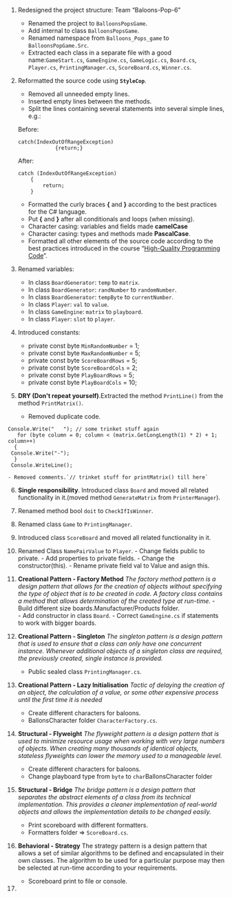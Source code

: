 1.  Redesigned the project structure: Team “Baloons-Pop-6”
	-   Renamed the project to `BalloonsPopsGame`.
	-   Add internal to class `BalloonsPopsGame`.
	-   Renamed namespace from `Balloons_Pops_game` to  `BalloonsPopGame.Src`.
	-   Extracted each class in a separate file with a good name:`GameStart.cs`, `GameEngine.cs`, `GameLogic.cs`, `Board.cs`, `Player.cs`, `PrintingManager.cs`, `ScoreBoard.cs`, `Winner.cs`.
		
2.  Reformatted the source code using **`StyleCop`**.
	-   Removed all unneeded empty lines.
	-   Inserted empty lines between the methods.
	-   Split the lines containing several statements into several simple lines, e.g.:
	
	Before:
	
		catch(IndexOutOfRangeException)
                    {return;} 
		
	After:

		catch (IndexOutOfRangeException)
            {
                return;
            }
	
	-   Formatted the curly braces **{** and **}** according to the best practices for the C\# language.
	-   Put **{** and **}** after all conditionals and loops (when missing).
	-   Character casing: variables and fields made **camelCase**
	-   Character casing: types and methods made **PascalCase**.
	-   Formatted all other elements of the source code according to the best practices introduced in the course “[High-Quality Programming Code](http://telerikacademy.com/Courses/Courses/Details/244)”.

3.  Renamed variables:
	-   In class `BoardGenerator`: `temp` to `matrix`.
	-   In class `BoardGenerator`: `randNumber` to `randomNumber`.
	-   In class `BoardGenerator`: `tempByte` to `currentNumber`.
	-   In class `Player`: `val` to `value`.
	-   In class `GameEngine`: `matrix` to `playboard`.
	-   In class `Player`: `slot` to `player`.

4.  Introduced constants:
	-   private const byte `MinRandomNumber` = 1;
	-   private const byte `MaxRandomNumber` = 5;
	-   private const byte `ScoreBoardRows` = 5;
	-   private const byte `ScoreBoardCols` = 2;
	-   private const byte `PlayBoardRows` = 5;
	-   private const byte `PlayBoardCols` = 10;


5.  **DRY (Don't repeat yourself)**.Extracted the method `PrintLine()` from the method `PrintMatrix()`. 
	- Removed duplicate code.
```
Console.Write("   "); // some trinket stuff again
   for (byte column = 0; column < (matrix.GetLongLength(1) * 2) + 1; column++)
  {
 Console.Write("-");
  }
 Console.WriteLine();
```
	- Removed comments.`// trinket stuff for printMatrix() till here`
6.  **Single responsibility**. Introduced class `Board` and moved all related functionality in it.(moved method `GenerateMatrix` from `PrinterManager`).
7.  Renamed method bool `doit` to `CheckIfIsWinner`.
8.  Renamed class `Game` to `PrintingManager`.
9.  Introduced class `ScoreBoard` and moved all related functionality in it.
10.  Renamed Class `NamePairValue` to `Player`.
	-   Change fields public to private.
	-   Add properties to private fields.
	-   Change the constructor(this).
	-   Rename private field val to Value and asign this.
	   
11.  **Creational Pattern - Factory Method** *The factory method pattern is a design pattern that allows for the creation of objects without specifying the type of object that is to be created in code. A factory class contains a method that allows determination of the created type at run-time.* 
	- Build different size boards.Manufacturer/Products folder.  
	- Add constructor in class `Board`.
	- Correct `GameEngine.cs` if statements to work with bigger boards.

12. **Creational Pattern - Singleton** *The singleton pattern is a design pattern that is used to ensure that a class can only have one concurrent instance. Whenever additional objects of a singleton class are required, the previously created, single instance is provided.*
	- Public sealed class `PrintingManager.cs`.
13. **Creational Pattern - Lazy Initialisation** *Tactic of delaying the creation of an object, the calculation of a value, or some other expensive process until the first time it is needed* 
	- Create different characters for baloons.
	- BallonsCharacter folder `CharacterFactory.cs`.
14. **Structural - Flyweight** *The flyweight pattern is a design pattern that is used to minimize resource usage when working with very large numbers of objects. When creating many thousands of identical objects, stateless flyweights can lower the memory used to a manageable level.*

	- Create different characters for baloons.
	- Change playboard type from `byte` to `char`BallonsCharacter folder
15. **Structural - Bridge** *The bridge pattern is a design pattern that separates the abstract elements of a class from its technical implementation. This provides a cleaner implementation of real-world objects and allows the implementation details to be changed easily.*

	- Print scoreboard with different formatters.
	- Formatters folder => `ScoreBoard.cs`.
16. **Behavioral - Strategy** The strategy pattern is a design pattern that allows a set of similar algorithms to be defined and encapsulated in their own classes. The algorithm to be used for a particular purpose may then be selected at run-time according to your requirements.

	- Scoreboard print to file or console.
17. 
